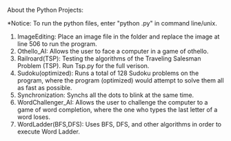 About the Python Projects:

*Notice: To run the python files,  enter "python .py" in command line/unix.
1. ImageEditing: Place an image file in the folder and replace the image at line 506 to run the program.
2. Othello_AI: Allows the user to face a computer in a game of othello.
3. Railroard(TSP): Testing the algorithms of the Traveling Salesman Problem (TSP). Run Tsp.py for the full verison.
4. Sudoku(optimized): Runs a total of 128 Sudoku problems on the program, where the program (optimized) would attempt to solve them all as fast as possible.
5. Synchronization: Synchs all the dots to blink at the same time.
6. WordChallenger_AI: Allows the user to challenge the computer to a game of word completion, where the one who types the last letter of a word loses.
7. WordLadder(BFS,DFS): Uses BFS, DFS, and other algorithms in order to execute Word Ladder.

